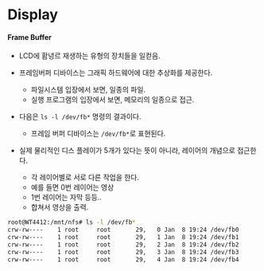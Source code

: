# Display

#### Frame Buffer
- LCD에 홤녕르 재생하는 유형의 장치들을 일컫음.
- 프레임버퍼 디바이스는 그래픽 하드웨어에 대한 추상화를 제공한다.
  - 파일시스템 입장에서 보면, 일종의 파일.
  - 실행 프로그램의 입장에서 보면, 메모리의 일종으로 접근.

- 다음은 `ls -l /dev/fb*` 명령의 결과이다.
  - 프레임 버퍼 디바이스는 `/dev/fb*`로 표현된다.

- 실제 물리적인 디스 플레이가 5개가 있다는 뜻이 아니라, 레이어의 개념으로 접근한다.
  - 각 레이어별로 서로 다른 작업을 한다.
  - 예를 들면 0번 레이어는 영상
  - 1번 레이어는 자막 등등..
  - 합쳐서 영상을 출력. 
```bash
root@WT4412:/mnt/nfs# ls -l /dev/fb*
crw-rw----    1 root     root       29,   0 Jan  8 19:24 /dev/fb0
crw-rw----    1 root     root       29,   1 Jan  8 19:24 /dev/fb1
crw-rw----    1 root     root       29,   2 Jan  8 19:24 /dev/fb2
crw-rw----    1 root     root       29,   3 Jan  8 19:24 /dev/fb3
crw-rw----    1 root     root       29,   4 Jan  8 19:24 /dev/fb4
```
